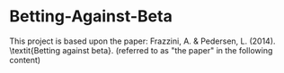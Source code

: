 # Betting-Against-Beta

This project is based upon the paper: Frazzini, A. \& Pedersen, L. (2014). \textit{Betting against beta}. (referred to as "the paper" in the following content)